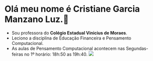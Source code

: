 # Olá meu nome é Cristiane Garcia Manzano Luz.:smiling_face_with_three_hearts:
- Sou professora do  **Colégio Estadual Vinicius de Moraes**.
- Leciono a disciplina de Educação Financeira e Pensamento Computacional.
- As aulas de Pensamento Computacional acontecem nas Segundas- feiras no 1º horário: 18h:50 as 19h:40.
![](https://sdk.bitmoji.com/render/panel/5e845383-93bc-40c1-bdde-3574c1b7c810-c4e2835a-1e28-4326-8560-3ec66bc8dedd-v1.png?transparent=1&palette=1)

